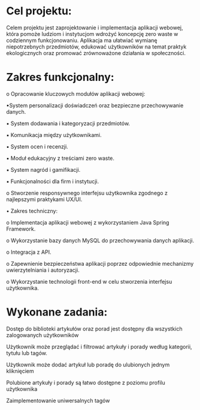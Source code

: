 # Cel projektu:

Celem projektu jest zaprojektowanie i implementacja aplikacji webowej, która pomoże ludziom i
instytucjom wdrożyć koncepcję zero waste w codziennym funkcjonowaniu. Aplikacja ma ułatwiać
wymianę niepotrzebnych przedmiotów, edukować użytkowników na temat praktyk ekologicznych
oraz promować zrównoważone działania w społeczności.

# Zakres funkcjonalny:
o Opracowanie kluczowych modułów aplikacji webowej:

▪System personalizacji doświadczeń oraz bezpieczne przechowywanie danych.

▪ System dodawania i kategoryzacji przedmiotów.

▪ Komunikacja między użytkownikami.

▪ System ocen i recenzji.

▪ Moduł edukacyjny z treściami zero waste.

▪ System nagród i gamifikacji.

▪ Funkcjonalności dla firm i instytucji.

o Stworzenie responsywnego interfejsu użytkownika zgodnego z najlepszymi
praktykami UX/UI.

• Zakres techniczny:

o Implementacja aplikacji webowej z wykorzystaniem Java Spring Framework.

o Wykorzystanie bazy danych MySQL do przechowywania danych aplikacji.

o Integracja z API.

o Zapewnienie bezpieczeństwa aplikacji poprzez odpowiednie mechanizmy
uwierzytelniania i autoryzacji.

o Wykorzystanie technologii front-end w celu stworzenia interfejsu użytkownika.

# Wykonane zadania:

Dostęp do biblioteki artykułów oraz porad jest dostępny dla wszystkich zalogowanych użytkowników


Użytkownik może przeglądać i filtrować artykuły i porady według kategorii, tytułu lub tagów.

Użytkownik może dodać artykuł lub poradę do ulubionych jednym kliknięciem

Polubione artykuły i porady są łatwo dostępne z poziomu profilu użytkownika

Zaimplementowanie uniwersalnych tagów


